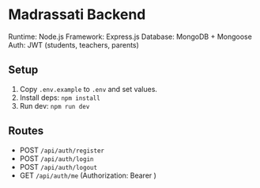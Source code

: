 # Madrassati Backend

Runtime: Node.js
Framework: Express.js
Database: MongoDB + Mongoose
Auth: JWT (students, teachers, parents)

## Setup

1. Copy `.env.example` to `.env` and set values.
2. Install deps: `npm install`
3. Run dev: `npm run dev`

## Routes

- POST `/api/auth/register`
- POST `/api/auth/login`
- POST `/api/auth/logout`
- GET `/api/auth/me` (Authorization: Bearer <token>)
